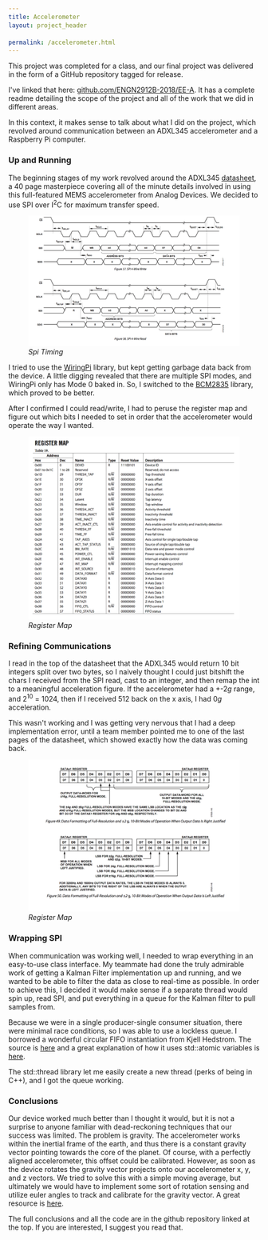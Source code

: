 ```yaml
---
title: Accelerometer
layout: project_header

permalink: /accelerometer.html
---
```


This project was completed for a class, and our final project was delivered in the form of a GitHub repository tagged for release.

I've linked that here: [github.com/ENGN2912B-2018/EE-A](https://github.com/ENGN2912B-2018/EE-A). It has a complete readme detailing the scope of the project and all of the work that we did in different areas.

In this context, it makes sense to talk about what I did on the project, which revolved around communication between an ADXL345 accelerometer and a Raspberry Pi computer.

### Up and Running
The beginning stages of my work revolved around the ADXL345 [datasheet](https://www.analog.com/media/en/technical-documentation/data-sheets/ADXL345.pdf), a 40 page masterpiece covering all of the minute details involved in using this full-featured MEMS accelerometer from Analog Devices. We decided to use SPI over I<sup>2</sup>C for maximum transfer speed.

<figure>
  <img src="/assets/accelerometer/spitiming.png" style="width: 50vw"/>
  <figcaption><em> Spi Timing</em></figcaption>
</figure>

I tried to use the [WiringPi](https://projects.drogon.net/category/raspberry-pi/wiringpi-raspberry-pi/) library, but kept getting garbage data back from the device. A little digging revealed that there are multiple SPI modes, and WiringPi only has Mode 0 baked in. So, I switched to the [BCM2835](http://www.airspayce.com/mikem/bcm2835/index.html) library, which proved to be better.

After I confirmed I could read/write, I had to peruse the register map and figure out which bits I needed to set in order that the accelerometer would operate the way I wanted.

<figure>
  <img src="/assets/accelerometer/registermap.png" style="width: 50vw"/>
  <figcaption><em>Register Map</em></figcaption>
</figure>


### Refining Communications
I read in the top of the datasheet that the ADXL345 would return 10 bit integers split over two bytes, so I naively thought I could just bitshift the chars I received from the SPI read, cast to an integer, and then remap the int to a meaningful acceleration figure. If the accelerometer had a +-2*g* range, and 2<sup>10</sup> = 1024, then if I received 512 back on the x axis, I had 0*g* acceleration.

This wasn't working and I was getting very nervous that I had a deep implementation error, until a team member pointed me to one of the last pages of the datasheet, which showed exactly how the data was coming back.

<figure>
  <img src="/assets/accelerometer/dataformat.png" style="width: 50vw"/>
  <figcaption><em>Register Map</em></figcaption>
</figure>

### Wrapping SPI
When communication was working well, I needed to wrap everything in an easy-to-use class interface. My teammate had done the truly admirable work of getting a Kalman Filter implementation up and running, and we wanted to be able to filter the data as close to real-time as possible. In order to achieve this, I decided it would make sense if a separate thread would spin up, read SPI, and put everything in a queue for the Kalman filter to pull samples from.

Because we were in a single producer-single consumer situation, there were minimal race conditions, so I was able to use a lockless queue. I borrowed a wonderful circular FIFO instantiation from Kjell Hedstrom. The source is [here](https://bitbucket.org/KjellKod/lock-free-wait-free-circularfifo/src) and a great explanation of how it uses std::atomic variables is [here](https://www.codeproject.com/Articles/43510/Lock-Free-Single-Producer-Single-Consumer-Circular).

The std::thread library let me easily create a new thread (perks of being in C++), and I got the queue working.

### Conclusions

Our device worked much better than I thought it would, but it is not a surprise to anyone familiar with dead-reckoning techniques that our success was limited. The problem is gravity. The accelerometer works within the inertial frame of the earth, and thus there is a constant gravity vector pointing towards the core of the planet. Of course, with a perfectly aligned accelerometer, this offset could be calibrated. However, as soon as the device rotates the gravity vector projects onto our accelerometer x, y, and z vectors. We tried to solve this with a simple moving average, but ultimately we would have to implement some sort of rotation sensing and utilize euler angles to track and calibrate for the gravity vector. A great resource is [here](http://www.chrobotics.com/library/understanding-euler-angles).

The full conclusions and all the code are in the github repository linked at the top. If you are interested, I suggest you read that.

